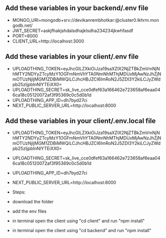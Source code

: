 ## Add these variables in your  backend/.env file 
* MONGO_URI=mongodb+srv://devikanrembhotkar:@cluster0.lkhrm.mongodb.net/
* JWT_SECRET=askjfhakjshdalsdhajklsdha234234jkwhfasdf
* PORT=8000
* CLIENT_URL=http://localhost:3000

## Add these variables in your  client/.env file 
* UPLOADTHING_TOKEN=eyJhcGlLZXkiOiJza19saXZlX2NjZTBkZmVmNjNhMTY2NDYyZTcyMzY1OGFmNmVhYTA0NmNhMThjMDUxMjAwNzJhZjNmOTUzNjljMGM1ZDBiMWQiLCJhcHBJZCI6ImRoN2J5ZDI3Y2kiLCJyZWdpb25zIjpbInNlYTEiXX0=
* UPLOADTHING_SECRET=sk_live_cce0dfef63a166462e723658af6eaa046ca18c05120072af3f95369c0c5d0b1d
* UPLOADTHING_APP_ID=dh7byd27ci
* NEXT_PUBLIC_SERVER_URL=http://localhost:8000

## Add these variables in your  client/.env.local file 
* UPLOADTHING_TOKEN=eyJhcGlLZXkiOiJza19saXZlX2NjZTBkZmVmNjNhMTY2NDYyZTcyMzY1OGFmNmVhYTA0NmNhMThjMDUxMjAwNzJhZjNmOTUzNjljMGM1ZDBiMWQiLCJhcHBJZCI6ImRoN2J5ZDI3Y2kiLCJyZWdpb25zIjpbInNlYTEiXX0=
* UPLOADTHING_SECRET=sk_live_cce0dfef63a166462e723658af6eaa046ca18c05120072af3f95369c0c5d0b1d
* UPLOADTHING_APP_ID=dh7byd27ci
* NEXT_PUBLIC_SERVER_URL=http://localhost:8000

* Steps:
* download the folder 
* add the env files
* in terminal open the client using "cd client" and run "npm install"
* in terminal open the client using "cd backend" and run "npm install"
